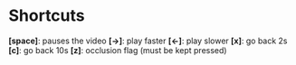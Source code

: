 # Shortcuts

**[space]**: pauses the video
**[->]**: play faster
**[<-]**: play slower
**[x]**: go back 2s
**[c]**: go back 10s
**[z]**: occlusion flag (must be kept pressed)